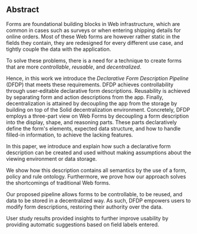 ## Abstract
<!-- Context      -->
Forms are foundational building blocks in Web infrastructure,
which are common in cases such as surveys or when entering shipping details for online orders.
Most of these Web forms are however rather static in the fields they contain,
they are redesigned for every different use case,
and tightly couple the data with the application.
<!-- Need         -->
To solve these problems,
there is a need for a technique to create forms that are more *controllable*, *reusable*, and *decentralized*.
<!-- Task         -->
Hence, in this work we introduce the *Declarative Form Description Pipeline* (DFDP) that meets these requirements.
DFDP achieves controllability through user-editable declarative form descriptions.
Reusability is achieved by separating form and action descriptions from the app.
Finally, decentralization is attained by decoupling the app from the storage by building on top of the Solid decentralization environment.
Concretely, DFDP employs a three-part view on Web Forms by decoupling a form description into the display, shape, and reasoning parts.
These parts declaratively define the form's elements, expected data structure, and how to handle filled-in information, to achieve the lacking features.
<!-- Object       -->
In this paper, we introduce and explain how such a declarative form description can be created and used without making assumptions about the viewing environment or data storage.
<!-- Findings     -->
We show how this description contains all semantics by the use of a form, policy
and rule ontology.
Furthermore, we prove how our approach solves the shortcomings of traditional Web forms.
<!-- Conclusion   -->
Our proposed pipeline allows forms to be controllable, to be reused, and data to be stored in a decentralized way.
As such, DFDP empowers users to modify form descriptions, restoring their authority over the data.
<!-- Perspectives -->
User study results provided insights to further improve usability by providing automatic suggestions based on field labels entered.

